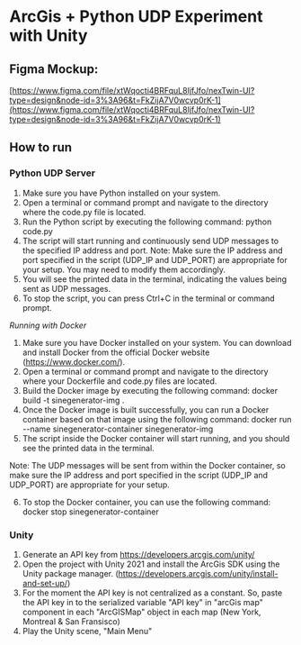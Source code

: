 # ArcGis + Python UDP Experiment with Unity

## Figma Mockup:
[https://www.figma.com/file/xtWqocti4BRFquL8IjfJfo/nexTwin-UI?type=design&node-id=3%3A96&t=FkZijA7V0wcvp0rK-1](https://www.figma.com/file/xtWqocti4BRFquL8IjfJfo/nexTwin-UI?type=design&node-id=3%3A96&t=FkZijA7V0wcvp0rK-1)

## How to run

### Python UDP Server
1. Make sure you have Python installed on your system.
2. Open a terminal or command prompt and navigate to the directory where the code.py file is located.
3. Run the Python script by executing the following command:
    python code.py
4. The script will start running and continuously send UDP messages to the specified IP address and port.
Note: Make sure the IP address and port specified in the script (UDP_IP and UDP_PORT) are appropriate for your setup. You may need to modify them accordingly.
5. You will see the printed data in the terminal, indicating the values being sent as UDP messages.
6. To stop the script, you can press Ctrl+C in the terminal or command prompt.


*Running with Docker*
1. Make sure you have Docker installed on your system. You can download and install Docker from the official Docker website (https://www.docker.com/).
2. Open a terminal or command prompt and navigate to the directory where your Dockerfile and code.py files are located.
3. Build the Docker image by executing the following command: 
    docker build -t sinegenerator-img .
4. Once the Docker image is built successfully, you can run a Docker container based on that image using the following command:
    docker run --name sinegenerator-container sinegenerator-img
5. The script inside the Docker container will start running, and you should see the printed data in the terminal.

Note: The UDP messages will be sent from within the Docker container, so make sure the IP address and port specified in the script (UDP_IP and UDP_PORT) are appropriate for your setup.

6. To stop the Docker container, you can use the following command:
    docker stop sinegenerator-container

### Unity
1. Generate an API key from https://developers.arcgis.com/unity/
2. Open the project with Unity 2021 and install the ArcGis SDK using the Unity package manager. (https://developers.arcgis.com/unity/install-and-set-up/)
3. For the moment the API key is not centralized as a constant. So, paste the API key in to the serialized variable "API key" in "arcGis map" component in each "ArcGISMap" object in each map (New York, Montreal & San Fransisco)
4. Play the Unity scene, "Main Menu"